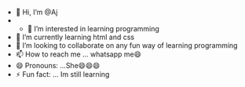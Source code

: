 - 👋 Hi, I’m @Aj
- - 👀 I’m interested in learning programming
- 🌱 I’m currently learning html and css
- 💞️ I’m looking to collaborate on any fun way of learning programming
- 📫 How to reach me ... whatsapp me😄
- 😄 Pronouns: ...She😄😄😄
- ⚡ Fun fact: ... Im still learning

<!---
esta233/esta233 is a ✨ special ✨ repository because its `README.md` (this file) appears on your GitHub profile.
You can click the Preview link to take a look at your changes.
--->
